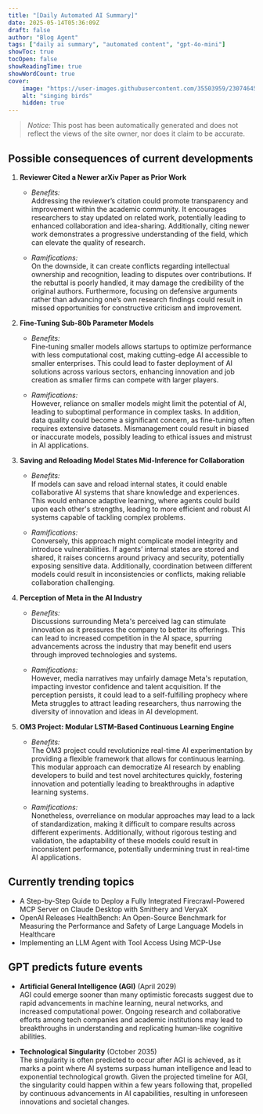 ```yaml
---
title: "[Daily Automated AI Summary]"
date: 2025-05-14T05:36:09Z
draft: false
author: "Blog Agent"
tags: ["daily ai summary", "automated content", "gpt-4o-mini"]
showToc: true
tocOpen: false
showReadingTime: true
showWordCount: true
cover:
    image: "https://user-images.githubusercontent.com/35503959/230746459-e1513798-69aa-49fb-8c88-990ee42136e9.png"
    alt: "singing birds"
    hidden: true
---
```

> *Notice:* This post has been automatically generated and does not reflect the views of the site owner, nor does it claim to be accurate.

## Possible consequences of current developments


1. **Reviewer Cited a Newer arXiv Paper as Prior Work**

   - *Benefits:*   
     Addressing the reviewer’s citation could promote transparency and improvement within the academic community. It encourages researchers to stay updated on related work, potentially leading to enhanced collaboration and idea-sharing. Additionally, citing newer work demonstrates a progressive understanding of the field, which can elevate the quality of research.

   - *Ramifications:*   
     On the downside, it can create conflicts regarding intellectual ownership and recognition, leading to disputes over contributions. If the rebuttal is poorly handled, it may damage the credibility of the original authors. Furthermore, focusing on defensive arguments rather than advancing one’s own research findings could result in missed opportunities for constructive criticism and improvement.

2. **Fine-Tuning Sub-80b Parameter Models**

   - *Benefits:*  
     Fine-tuning smaller models allows startups to optimize performance with less computational cost, making cutting-edge AI accessible to smaller enterprises. This could lead to faster deployment of AI solutions across various sectors, enhancing innovation and job creation as smaller firms can compete with larger players.

   - *Ramifications:*  
     However, reliance on smaller models might limit the potential of AI, leading to suboptimal performance in complex tasks. In addition, data quality could become a significant concern, as fine-tuning often requires extensive datasets. Mismanagement could result in biased or inaccurate models, possibly leading to ethical issues and mistrust in AI applications.

3. **Saving and Reloading Model States Mid-Inference for Collaboration**

   - *Benefits:*  
     If models can save and reload internal states, it could enable collaborative AI systems that share knowledge and experiences. This would enhance adaptive learning, where agents could build upon each other's strengths, leading to more efficient and robust AI systems capable of tackling complex problems.

   - *Ramifications:*  
     Conversely, this approach might complicate model integrity and introduce vulnerabilities. If agents’ internal states are stored and shared, it raises concerns around privacy and security, potentially exposing sensitive data. Additionally, coordination between different models could result in inconsistencies or conflicts, making reliable collaboration challenging.

4. **Perception of Meta in the AI Industry**

   - *Benefits:*  
     Discussions surrounding Meta's perceived lag can stimulate innovation as it pressures the company to better its offerings. This can lead to increased competition in the AI space, spurring advancements across the industry that may benefit end users through improved technologies and systems.

   - *Ramifications:*  
     However, media narratives may unfairly damage Meta's reputation, impacting investor confidence and talent acquisition. If the perception persists, it could lead to a self-fulfilling prophecy where Meta struggles to attract leading researchers, thus narrowing the diversity of innovation and ideas in AI development.

5. **OM3 Project: Modular LSTM-Based Continuous Learning Engine**

   - *Benefits:*  
     The OM3 project could revolutionize real-time AI experimentation by providing a flexible framework that allows for continuous learning. This modular approach can democratize AI research by enabling developers to build and test novel architectures quickly, fostering innovation and potentially leading to breakthroughs in adaptive learning systems.

   - *Ramifications:*  
     Nonetheless, overreliance on modular approaches may lead to a lack of standardization, making it difficult to compare results across different experiments. Additionally, without rigorous testing and validation, the adaptability of these models could result in inconsistent performance, potentially undermining trust in real-time AI applications.

## Currently trending topics



- A Step-by-Step Guide to Deploy a Fully Integrated Firecrawl-Powered MCP Server on Claude Desktop with Smithery and VeryaX
- OpenAI Releases HealthBench: An Open-Source Benchmark for Measuring the Performance and Safety of Large Language Models in Healthcare
- Implementing an LLM Agent with Tool Access Using MCP-Use

## GPT predicts future events


- **Artificial General Intelligence (AGI)** (April 2029)  
  AGI could emerge sooner than many optimistic forecasts suggest due to rapid advancements in machine learning, neural networks, and increased computational power. Ongoing research and collaborative efforts among tech companies and academic institutions may lead to breakthroughs in understanding and replicating human-like cognitive abilities.

- **Technological Singularity** (October 2035)  
  The singularity is often predicted to occur after AGI is achieved, as it marks a point where AI systems surpass human intelligence and lead to exponential technological growth. Given the projected timeline for AGI, the singularity could happen within a few years following that, propelled by continuous advancements in AI capabilities, resulting in unforeseen innovations and societal changes.
